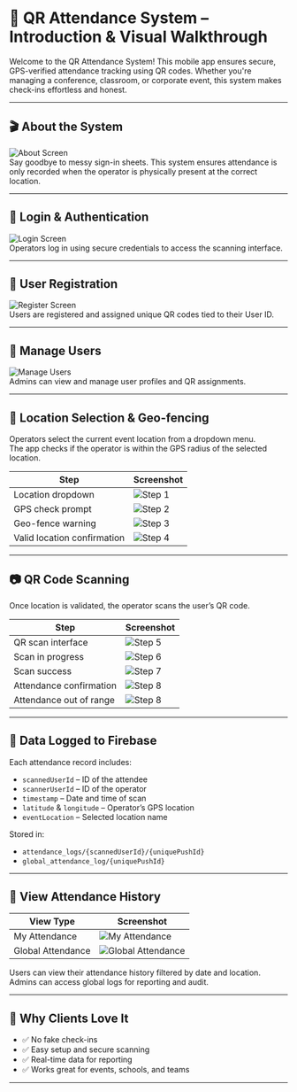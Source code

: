 # 📲 QR Attendance System – Introduction & Visual Walkthrough

Welcome to the QR Attendance System! This mobile app ensures secure, GPS-verified attendance tracking using QR codes. Whether you're managing a conference, classroom, or corporate event, this system makes check-ins effortless and honest.

---

## 🎬 About the System

![About Screen](qr_image/about_qra.JPG)  
Say goodbye to messy sign-in sheets. This system ensures attendance is only recorded when the operator is physically present at the correct location.

---

## 🔐 Login & Authentication

![Login Screen](qr_image/login_qra.JPG)  
Operators log in using secure credentials to access the scanning interface.

---

## 📝 User Registration

![Register Screen](qr_image/register_qra.JPG)  
Users are registered and assigned unique QR codes tied to their User ID.

---

## 👥 Manage Users

![Manage Users](qr_image/manage_user_qra_1.JPG)  
Admins can view and manage user profiles and QR assignments.

---

## 🧭 Location Selection & Geo-fencing

Operators select the current event location from a dropdown menu.  
The app checks if the operator is within the GPS radius of the selected location.

| Step | Screenshot |
|------|------------|
| Location dropdown | ![Step 1](qr_image/Main_qra_scan_1.JPG) |
| GPS check prompt | ![Step 2](qr_image/Main_qra_scan_2.JPG) |
| Geo-fence warning | ![Step 3](qr_image/Main_qra_scan_3.JPG) |
| Valid location confirmation | ![Step 4](qr_image/Main_qra_scan_4.JPG) |

---

## 📷 QR Code Scanning

Once location is validated, the operator scans the user’s QR code.

| Step | Screenshot |
|------|------------|
| QR scan interface | ![Step 5](qr_image/Main_qra_scan_5.JPG) |
| Scan in progress | ![Step 6](qr_image/Main_qra_scan_6.JPG) |
| Scan success | ![Step 7](qr_image/Main_qra_scan_7.JPG) |
| Attendance confirmation | ![Step 8](qr_image/Main_qra_scan_9.JPG) |
| Attendance out of range | ![Step 8](qr_image/Main_qra_scan_8.JPG) |

---

## 🧾 Data Logged to Firebase

Each attendance record includes:

- `scannedUserId` – ID of the attendee  
- `scannerUserId` – ID of the operator  
- `timestamp` – Date and time of scan  
- `latitude` & `longitude` – Operator’s GPS location  
- `eventLocation` – Selected location name

Stored in:

- `attendance_logs/{scannedUserId}/{uniquePushId}`  
- `global_attendance_log/{uniquePushId}`

---

## 📅 View Attendance History

| View Type | Screenshot |
|-----------|------------|
| My Attendance | ![My Attendance](qr_image/ViewMyAttendance_qra_1.jpg) |
| Global Attendance | ![Global Attendance](qr_image/ViewGlobalAttendance_qra_1.jpg) |

Users can view their attendance history filtered by date and location. Admins can access global logs for reporting and audit.

---

## 🎯 Why Clients Love It

- ✅ No fake check-ins  
- ✅ Easy setup and secure scanning  
- ✅ Real-time data for reporting  
- ✅ Works great for events, schools, and teams

---

